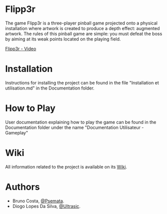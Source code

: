 # Flipp3r
The game Flipp3r is a three-player pinball game projected onto a physical installation where artwork is created to produce a depth effect: augmented artwork.
The rules of this pinball game are simple: you must defeat the boss by aiming at its weak points located on the playing field.

[Flipp3r - Video](https://www.youtube.com/embed/SVi54v19RmY?si=w_dfB-CQd_LBLB9o)

# Installation
Instructions for installing the project can be found in the file "Installation et utilisation.md" in the Documentation folder.

# How to Play
User documentation explaining how to play the game can be found in the Documentation folder under the name "Documentation Utilisateur - Gameplay"

# Wiki
All information related to the project is available on its [Wiki](https://github.com/Psemata/flipp3r/wiki).

# Authors
* Bruno Costa, [@Psemata](https://github.com/Psemata).
* Diogo Lopes Da Silva, [@Ultrasic](https://github.com/Ultrasic).

